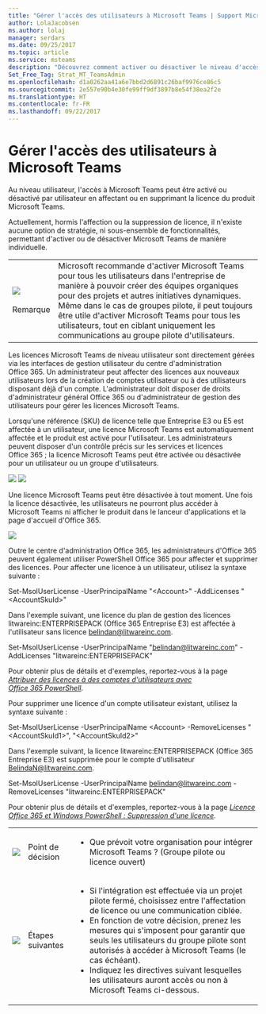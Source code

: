 ```yaml
---
title: "Gérer l'accès des utilisateurs à Microsoft Teams | Support Microsoft"
author: LolaJacobsen
ms.author: lolaj
manager: serdars
ms.date: 09/25/2017
ms.topic: article
ms.service: msteams
description: "Découvrez comment activer ou désactiver le niveau d'accès par utilisateur."
Set_Free_Tag: Strat_MT_TeamsAdmin
ms.openlocfilehash: d1a0262aa41a6e7bbd2d6891c26baf9976ce86c5
ms.sourcegitcommit: 2e557e90b4e30fe99ff9df3897b8e54f38ea2f2e
ms.translationtype: HT
ms.contentlocale: fr-FR
ms.lasthandoff: 09/22/2017
---
```

<a name="manage-user-access-to-microsoft-teams"></a>Gérer l'accès des utilisateurs à Microsoft Teams
=====================================

Au niveau utilisateur, l'accès à Microsoft Teams peut être activé ou désactivé par utilisateur en affectant ou en supprimant la licence du produit Microsoft Teams.

Actuellement, hormis l'affection ou la suppression de licence, il n'existe aucune option de stratégie, ni sous-ensemble de fonctionnalités, permettant d'activer ou de désactiver Microsoft Teams de manière individuelle.

| | |
|---------|---------|
|![](media/Manage_user_access_to_Microsoft_Teams_image1.png)<br></br>Remarque |Microsoft recommande d'activer Microsoft Teams pour tous les utilisateurs dans l'entreprise de manière à pouvoir créer des équipes organiques pour des projets et autres initiatives dynamiques. Même dans le cas de groupes pilote, il peut toujours être utile d'activer Microsoft Teams pour tous les utilisateurs, tout en ciblant uniquement les communications au groupe pilote d'utilisateurs. |

Les licences Microsoft Teams de niveau utilisateur sont directement gérées via les interfaces de gestion utilisateur du centre d'administration Office 365. Un administrateur peut affecter des licences aux nouveaux utilisateurs lors de la création de comptes utilisateur ou à des utilisateurs disposant déjà d'un compte. L'administrateur doit disposer de droits d'administrateur général Office 365 ou d'administrateur de gestion des utilisateurs pour gérer les licences Microsoft Teams.

Lorsqu'une référence (SKU) de licence telle que Entreprise E3 ou E5 est affectée à un utilisateur, une licence Microsoft Teams est automatiquement affectée et le produit est activé pour l'utilisateur. Les administrateurs peuvent disposer d'un contrôle précis sur les services et licences Office 365 ; la licence Microsoft Teams peut être activée ou désactivée pour un utilisateur ou un groupe d'utilisateurs.

![](media/Manage_user_access_to_Microsoft_Teams_image2.png) ![](media/Manage_user_access_to_Microsoft_Teams_image3.png)

Une licence Microsoft Teams peut être désactivée à tout moment. Une fois la licence désactivée, les utilisateurs ne pourront plus accéder à Microsoft Teams ni afficher le produit dans le lanceur d'applications et la page d'accueil d'Office 365.

![](media/Manage_user_access_to_Microsoft_Teams_image4.png)

Outre le centre d'administration Office 365, les administrateurs d'Office 365 peuvent également utiliser PowerShell Office 365 pour affecter et supprimer des licences. Pour affecter une licence à un utilisateur, utilisez la syntaxe suivante :

Set-MsolUserLicense -UserPrincipalName "\<Account\>" -AddLicenses "\<AccountSkuId\>"

Dans l'exemple suivant, une licence du plan de gestion des licences litwareinc:ENTERPRISEPACK (Office 365 Entreprise E3) est affectée à l'utilisateur sans licence belindan@litwareinc.com.

Set-MsolUserLicense -UserPrincipalName "belindan@litwareinc.com" -AddLicenses "litwareinc:ENTERPRISEPACK"

Pour obtenir plus de détails et d'exemples, reportez-vous à la page [*Attribuer des licences à des comptes d'utilisateurs avec Office 365 PowerShell*](https://go.microsoft.com/fwlink/?linkid=855755).

Pour supprimer une licence d'un compte utilisateur existant, utilisez la syntaxe suivante :

Set-MsolUserLicense -UserPrincipalName \<Account\> -RemoveLicenses "\<AccountSkuId1\>", "\<AccountSkuId2\>"

Dans l'exemple suivant, la licence litwareinc:ENTERPRISEPACK (Office 365 Entreprise E3) est supprimée pour le compte d'utilisateur BelindaN@litwareinc.com.

Set-MsolUserLicense -UserPrincipalName belindan@litwareinc.com -RemoveLicenses "litwareinc:ENTERPRISEPACK"

Pour obtenir plus de détails et d'exemples, reportez-vous à la page [*Licence Office 365 et Windows PowerShell : Suppression d'une licence*](https://go.microsoft.com/fwlink/?linkid=855756).

| | | |
|---------|---------|---------|
|![](media/Manage_user_access_to_Microsoft_Teams_image5.png)     |Point de décision         |<ul><li>Que prévoit votre organisation pour intégrer Microsoft Teams ?  (Groupe pilote ou licence ouvert)</li></ul>         |
|![](media/Manage_user_access_to_Microsoft_Teams_image6.png)     |Étapes suivantes         |<ul><li>Si l'intégration est effectuée via un projet pilote fermé, choisissez entre l'affectation de licence ou une communication ciblée.</li><li>En fonction de votre décision, prenez les mesures qui s'imposent pour garantir que seuls les utilisateurs du groupe pilote sont autorisés à accéder à Microsoft Teams (le cas échéant).</li><li>Indiquez les directives suivant lesquelles les utilisateurs auront accès ou non à Microsoft Teams ci-dessous.</li></ul>         |
